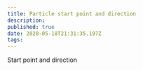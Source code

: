 ```yaml
---
title: Particle start point and direction
description: 
published: true
date: 2020-05-18T21:31:35.197Z
tags: 
---
```


Start point and direction